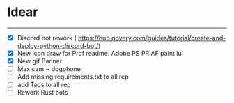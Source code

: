 # Idear

---


- [x] Discord bot rework (
https://hub.qovery.com/guides/tutorial/create-and-deploy-python-discord-bot/)
- [x] New icon draw for Prof readme. Adobe PS PR AF paint lul
- [x] New gif Banner 
- [ ] Max cam ¬ dogphone
- [ ] Add missing requirements.txt to all rep
- [ ] add Tags to all rep
- [ ] Rework Rust bots
